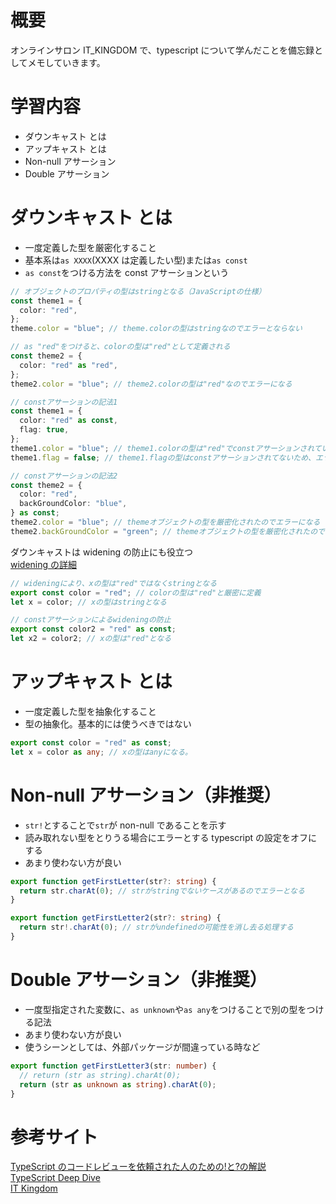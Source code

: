 <!--
title:   【TypeScript入門 #11】ダウンキャストとアップキャストについて
tags:    TypeScript,downcast,upcast,it_kingdom
private: false
-->

# 概要

オンラインサロン IT_KINGDOM で、typescript について学んだことを備忘録としてメモしていきます。

# 学習内容

- ダウンキャスト とは
- アップキャスト とは
- Non-null アサーション
- Double アサーション

# ダウンキャスト とは

- 一度定義した型を厳密化すること
- 基本系は`as XXXX`(XXXX は定義したい型)または`as const`
- `as const`をつける方法を const アサーションという

```typescript
// オブジェクトのプロパティの型はstringとなる（JavaScriptの仕様）
const theme1 = {
  color: "red",
};
theme.color = "blue"; // theme.colorの型はstringなのでエラーとならない

// as "red"をつけると、colorの型は"red"として定義される
const theme2 = {
  color: "red" as "red",
};
theme2.color = "blue"; // theme2.colorの型は"red"なのでエラーになる
```

```typescript
// constアサーションの記法1
const theme1 = {
  color: "red" as const,
  flag: true,
};
theme1.color = "blue"; // theme1.colorの型は"red"でconstアサーションされているため、エラーとなる
theme1.flag = false; // theme1.flagの型はconstアサーションされてないため、エラーとならない

// constアサーションの記法2
const theme2 = {
  color: "red",
  backGroundColor: "blue",
} as const;
theme2.color = "blue"; // themeオブジェクトの型を厳密化されたのでエラーになる
theme2.backGroundColor = "green"; // themeオブジェクトの型を厳密化されたのでエラーになる
```

ダウンキャストは widening の防止にも役立つ<br>
[widening の詳細](https://qiita.com/yamashin0616/items/f6f2405dba4570638228)

```typescript
// wideningにより、xの型は"red"ではなくstringとなる
export const color = "red"; // colorの型は"red"と厳密に定義
let x = color; // xの型はstringとなる

// constアサーションによるwideningの防止
export const color2 = "red" as const;
let x2 = color2; // xの型は"red"となる
```

# アップキャスト とは

- 一度定義した型を抽象化すること
- 型の抽象化。基本的には使うべきではない

```typescript
export const color = "red" as const;
let x = color as any; // xの型はanyになる。
```

# Non-null アサーション（非推奨）

- `str!`とすることで`str`が non-null であることを示す
- 読み取れない型をとりうる場合にエラーとする typescript の設定をオフにする
- あまり使わない方が良い

```typescript
export function getFirstLetter(str?: string) {
  return str.charAt(0); // strがstringでないケースがあるのでエラーとなる
}
```

```typescript
export function getFirstLetter2(str?: string) {
  return str!.charAt(0); // strがundefinedの可能性を消し去る処理する
}
```

# Double アサーション（非推奨）

- 一度型指定された変数に、`as unknown`や`as any`をつけることで別の型をつける記法
- あまり使わない方が良い
- 使うシーンとしては、外部パッケージが間違っている時など

```typescript
export function getFirstLetter3(str: number) {
  // return (str as string).charAt(0);
  return (str as unknown as string).charAt(0);
}
```

# 参考サイト

[TypeScript のコードレビューを依頼された人のための!と?の解説](https://dev.classmethod.jp/articles/typescript-assertions/)<br>
[TypeScript Deep Dive](https://typescript-jp.gitbook.io/deep-dive/type-system/type-assertion)<br>
[IT Kingdom](https://it-kingdom.com/)
